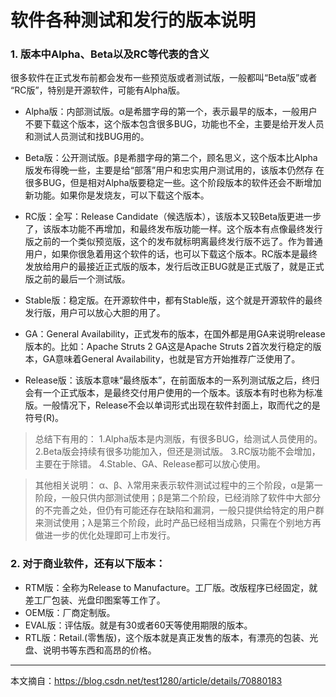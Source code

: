 # 软件各种测试和发行的版本说明

### 1.  版本中Alpha、Beta以及RC等代表的含义
很多软件在正式发布前都会发布一些预览版或者测试版，一般都叫“Beta版”或者 “RC版”，特别是开源软件，可能有Alpha版。

- Alpha版：内部测试版。α是希腊字母的第一个，表示最早的版本，一般用户不要下载这个版本，这个版本包含很多BUG，功能也不全，主要是给开发人员和测试人员测试和找BUG用的。

- Beta版：公开测试版。β是希腊字母的第二个，顾名思义，这个版本比Alpha版发布得晚一些，主要是给“部落”用户和忠实用户测试用的，该版本仍然存 在很多BUG，但是相对Alpha版要稳定一些。这个阶段版本的软件还会不断增加新功能。如果你是发烧友，可以下载这个版本。

- RC版：全写：Release Candidate（候选版本），该版本又较Beta版更进一步了，该版本功能不再增加，和最终发布版功能一样。这个版本有点像最终发行版之前的一个类似预览版，这个的发布就标明离最终发行版不远了。作为普通用户，如果你很急着用这个软件的话，也可以下载这个版本。RC版本是最终发放给用户的最接近正式版的版本，发行后改正BUG就是正式版了，就是正式版之前的最后一个测试版。

- Stable版：稳定版。在开源软件中，都有Stable版，这个就是开源软件的最终发行版，用户可以放心大胆的用了。

- GA：General Availability，正式发布的版本，在国外都是用GA来说明release版本的。比如：Apache Struts 2 GA这是Apache Struts 2首次发行稳定的版本，GA意味着General Availability，也就是官方开始推荐广泛使用了。

- Release版：该版本意味“最终版本”，在前面版本的一系列测试版之后，终归会有一个正式版本，是最终交付用户使用的一个版本。该版本有时也称为标准版。一般情况下，Release不会以单词形式出现在软件封面上，取而代之的是符号(R)。

>总结下有用的： 
1.Alpha版本是内测版，有很多BUG，给测试人员使用的。 
2.Beta版会持续有很多功能加入，但还是测试版。 
3.RC版功能不会增加，主要在于除错。 
4.Stable、GA、Release都可以放心使用。


>其他相关说明： 
α、β、λ常用来表示软件测试过程中的三个阶段，α是第一阶段，一般只供内部测试使用；β是第二个阶段，已经消除了软件中大部分的不完善之处，但仍有可能还存在缺陷和漏洞，一般只提供给特定的用户群来测试使用；λ是第三个阶段，此时产品已经相当成熟，只需在个别地方再做进一步的优化处理即可上市发行。

### 2.  对于商业软件，还有以下版本：

- RTM版：全称为Release to Manufacture。工厂版。改版程序已经固定，就差工厂包装、光盘印图案等工作了。 
- OEM版：厂商定制版。 
- EVAL版：评估版。就是有30或者60天等使用期限的版本。 
- RTL版：Retail.(零售版)，这个版本就是真正发售的版本，有漂亮的包装、光盘、说明书等东西和高昂的价格。


------------
本文摘自：https://blog.csdn.net/test1280/article/details/70880183
